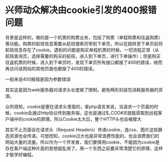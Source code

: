 # 兴师动众解决由cookie引发的400报错问题

背景是这样的，做的是一个机票的购票业务，包括了购票（单程购票和往返购票）等功能。购票的航班信息需要从航班搜索页带到下单页，所以在跳转至下单页前将航班信息存在了cookie。遇到的问题是购买单程机票的时候，一切流程正常（从航班查询页，选择需要的购买的航班，进入到下单页，进行下单操作）；但是购买往返机票的时候，进入到下单页时，发现下单页所有接口都报了400的错误，继而再访问该网站的其他页面也都报了400的错误。

一般来说400报错是因为参数错误



其实这是因为web服务器对请求头长度做了限制，避免畸形封装包消耗服务器的资源。

众所周知，cookie是塞在请求头里面的，拿php语言来说，当请求一个页面的时候，cookie会通过http协议传到服务端，这也是通过$_COOKIE就能获取到远程客户端中的cookie的原理。所以Cookie太大后，整个HTTP头也会被撑大



其实不止页面会在请求头（Request Headers）传递cookie，连css、图片这些静态资源也会传递。可想而知，cookie过大也是非常浪费性能的，也会浪费我们的网站大量的流量。所以作为一个开发者，我们要慎用cookie，不能因为cookie是存在客户端这种片面的思想就乱用了。用一个东西之前要非常清楚它的原理，这样才能学好编程。